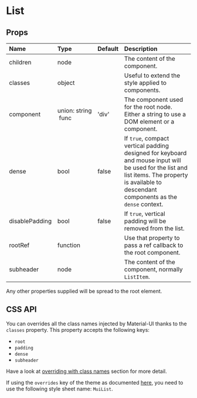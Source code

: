 # List



## Props
| Name | Type | Default | Description |
|:-----|:-----|:--------|:------------|
| children | node |  | The content of the component. |
| classes | object |  | Useful to extend the style applied to components. |
| component | union:&nbsp;string<br>&nbsp;func<br> | 'div' | The component used for the root node. Either a string to use a DOM element or a component. |
| dense | bool | false | If `true`, compact vertical padding designed for keyboard and mouse input will be used for the list and list items. The property is available to descendant components as the `dense` context. |
| disablePadding | bool | false | If `true`, vertical padding will be removed from the list. |
| rootRef | function |  | Use that property to pass a ref callback to the root component. |
| subheader | node |  | The content of the component, normally `ListItem`. |

Any other properties supplied will be spread to the root element.

## CSS API

You can overrides all the class names injected by Material-UI thanks to the `classes` property.
This property accepts the following keys:
- `root`
- `padding`
- `dense`
- `subheader`

Have a look at [overriding with class names](/customization/overrides#overriding-with-class-names)
section for more detail.

If using the `overrides` key of the theme as documented
[here](/customization/themes#customizing-all-instances-of-a-component-type),
you need to use the following style sheet name: `MuiList`.
